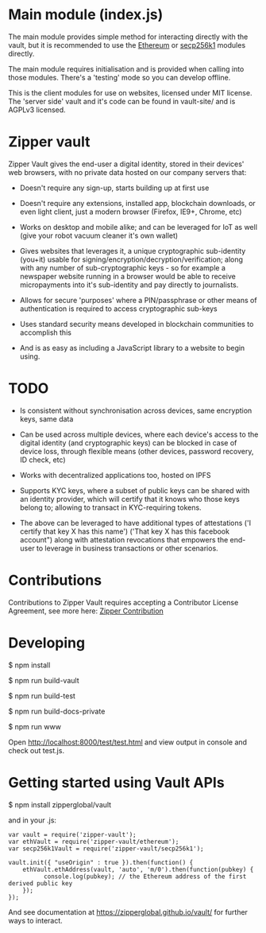 # Main module (index.js)

The main module provides simple method for interacting directly with the
vault, but it is recommended to use the [Ethereum](https://zipperglobal.github.io/vault/ethereum/index.html)
or [secp256k1](https://zipperglobal.github.io/vault/secp256k1/index.html) modules directly.

The main module requires initialisation and is provided when calling into
those modules. There's a 'testing' mode so you can develop offline.

This is the client modules for use on websites, licensed under MIT license. The 'server side' vault and it's
code can be found in vault-site/ and is AGPLv3 licensed. 

# Zipper vault

Zipper Vault gives the end-user a digital identity, stored in their devices' web browsers, with no private data hosted on our company servers that:

- Doesn't require any sign-up, starts building up at first use

- Doesn't require any extensions, installed app, blockchain downloads, or even light client, just a modern browser (Firefox, IE9+, Chrome, etc)

- Works on desktop and mobile alike; and can be leveraged for IoT as well (give your robot vacuum cleaner it's own wallet)


- Gives websites that leverages it, a unique cryptographic sub-identity (you+it) usable for signing/encryption/decryption/verification; along with any number of sub-cryptographic keys - so for example a newspaper website running in a browser would be able to receive micropayments into it's sub-identity and pay directly to journalists.

- Allows for secure 'purposes' where a PIN/passphrase or other means of authentication is required to access cryptographic sub-keys

- Uses standard security means developed in blockchain communities to accomplish this

- And is as easy as including a JavaScript library to a website to begin using.

# TODO

- Is consistent without synchronisation across devices, same encryption keys, same data

- Can be used across multiple devices, where each device's access to the digital identity (and cryptographic keys) can be blocked in case of device loss, through flexible means (other devices, password recovery, ID check, etc)

- Works with decentralized applications too, hosted on IPFS

- Supports KYC keys, where a subset of public keys can be shared with an identity provider, which will certify that it knows who those keys belong to; allowing to transact in KYC-requiring tokens.

- The above can be leveraged to have additional types of attestations ('I certify that key X has this name') ('That key X has this facebook account") along with attestation revocations that empowers the end-user to leverage in business transactions or other scenarios.



# Contributions 

Contributions to Zipper Vault requires accepting a Contributor License Agreement, see more here: [Zipper Contribution](https://contribute.zipperglobal.com/)

# Developing

$ npm install

$ npm run build-vault

$ npm run build-test

$ npm run build-docs-private

$ npm run www

Open [http://localhost:8000/test/test.html](http://localhost:8000/test/test.html) and view output in console and
check out test.js.

# Getting started using Vault APIs

$ npm install zipperglobal/vault

and in your .js:

~~~~
var vault = require('zipper-vault');
var ethVault = require('zipper-vault/ethereum');
var secp256k1Vault = require('zipper-vault/secp256k1');

vault.init({ "useOrigin" : true }).then(function() { 
    ethVault.ethAddress(vault, 'auto', 'm/0').then(function(pubkey) {
          console.log(pubkey); // the Ethereum address of the first derived public key
    });    
});
~~~~

And see documentation at https://zipperglobal.github.io/vault/ for further ways to interact.
